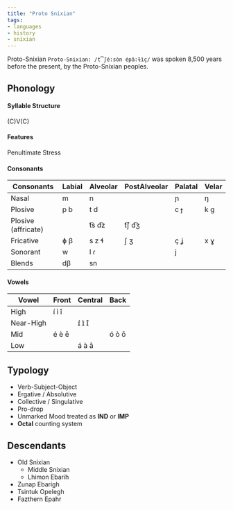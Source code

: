 ```yaml
---
title: "Proto Snixian"
tags:
- languages
- history
- snixian
---
```

Proto-Snixian `Proto-Snixian: /t͡ʃé:sòn épā:ɫìç/` was spoken 8,500 years before the present, by the Proto-Snixian peoples.

## Phonology
#### Syllable Structure
(C)V(C)

#### Features
Penultimate Stress

#### Consonants
Consonants|Labial|Alveolar|PostAlveolar|Palatal|Velar
---|---|---|---|---|---
Nasal|m|n||ɲ|ŋ
Plosive|p b|t d||c ɟ|k g
Plosive (affricate)||t͡s d͡z|t͡ʃ d͡ʒ||
Fricative|ɸ β|s z ɬ|ʃ ʒ|ç ʝ|x ɣ
Sonorant|w|l ɾ||j|
Blends|dβ|sn|||

#### Vowels
Vowel|Front|Central|Back
---|---|---|---
High|í ì ī||
Near-High||ɪ́ ɪ̀ ɪ̄|
Mid|é è ē||ó ò ō
Low||á à ā|

## Typology
- Verb-Subject-Object
- Ergative / Absolutive
- Collective / Singulative
- Pro-drop
- Unmarked Mood treated as **IND** or **IMP**
- **Octal** counting system

## Descendants
 - Old Snixian
	 - Middle Snixian
	 - Lhimon Ebarih
- Zunap Ebarigh
- Tsintuk Opelegh
- Fazthern Epahr